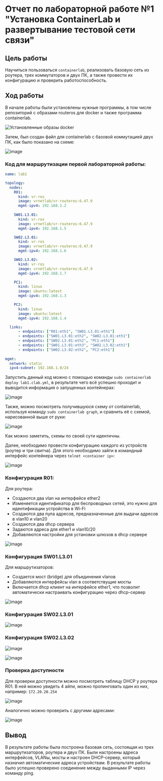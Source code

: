 # Отчет по лабораторной работе №1 "Установка ContainerLab и развертывание тестовой сети связи"

## Цель работы

Научиться пользоваться ```containerlab```, реализовать базовую сеть из роутера, трех коммутаторов и двух ПК, а также провести их конфигурацию и проверить работоспособность.

## Ход работы

В начале работы были установлены нужные программы, в том числе репозиторий с образами routeros для docker и также программа containerlab.

![Установленные образы docker](https://github.com/crawlic-stud/intro-to-routing-itmo-2023/assets/71011093/47685b26-5ca2-41e1-834e-3e825e3096ab)

Затем, был создан файл для containerlab с базовой коммутацией двух ПК, как было показано на схеме:

![image](https://github.com/crawlic-stud/intro-to-routing-itmo-2023/assets/71011093/bf45b12f-b333-4e00-9745-a95269a1c545)

### Код для маршрутизации первой лабораторной работы:

```yml
name: lab1

topology:
  nodes:
    R01:
      kind: vr-ros
      image: vrnetlab/vr-routeros:6.47.9
      mgmt-ipv4: 192.168.1.2
      
    SW01.L3.01:
      kind: vr-ros
      image: vrnetlab/vr-routeros:6.47.9
      mgmt-ipv4: 192.168.1.5

    SW02.L3.01:
      kind: vr-ros
      image: vrnetlab/vr-routeros:6.47.9
      mgmt-ipv4: 192.168.1.6

    SW02.L3.02:
      kind: vr-ros
      image: vrnetlab/vr-routeros:6.47.9
      mgmt-ipv4: 192.168.1.7

    PC1:
      kind: linux
      image: ubuntu:latest
      mgmt-ipv4: 192.168.1.3

    PC2:
      kind: linux
      image: ubuntu:latest
      mgmt-ipv4: 192.168.1.4

  links:
      - endpoints: ["R01:eth1", "SW01.L3.01:eth1"]
      - endpoints: ["SW01.L3.01:eth2", "SW02.L3.01:eth1"]
      - endpoints: ["SW02.L3.01:eth2", "PC1:eth1"]
      - endpoints: ["SW01.L3.01:eth3", "SW02.L3.02:eth1"]
      - endpoints: ["SW02.L3.02:eth2", "PC2:eth1"]
      
mgmt:
  network: static
  ipv4-subnet: 192.168.1.0/24
```

Запустить данный код можно с помощью команды ```sudo containerlab deploy lab1.clab.yml```, в результате чего всё успешно проходит и выводится информация о запущенных контейнерах:

![image](https://github.com/crawlic-stud/intro-to-routing-itmo-2023/assets/71011093/741cc2a8-0642-4dd0-b1ad-f889c6b0cd66)

Также, можно посмотреть получившуюся схему от containerlab, используя команду ```sudo containerlab graph```, и сравнить её с схемой, нарисованной выше от руки:

![image](https://github.com/crawlic-stud/intro-to-routing-itmo-2023/assets/71011093/5f848448-a6e3-45ce-be4f-4c755668a23e)

Как можно заметить, схемы по своей сути идентичны.

Далее, необходимо провести конфигурацию каждого из устройств (роутер и три свитча). Для этого необходимо зайти в командный интерфейс контейнера через ```telnet <container ip>```:

![image](https://github.com/crawlic-stud/intro-to-routing-itmo-2023/assets/71011093/eb2d02d5-87f6-416b-b2a1-62941e7f454d)

### Конфигурация R01:

Для роутера: 
 - Создаются два vlan на интерфейсе ether2
 - Изменяется идентификатор для беспроводных сетей, это нужно для идентификации устройства в Wi-Fi
 - Создаются два пула адресов, предназначенные для выдачи адресов в vlan10 и vlan20
 - Создаются два dhcp сервера
 - Задаются адреса для ether1 и vlan10/20
 - Добавляются настройки для установки шлюзов в dhcp сервере 

![image](https://github.com/crawlic-stud/intro-to-routing-itmo-2023/assets/71011093/4181beee-23f2-497f-9975-dadc4bc52d0a)


### Конфигурация SW01.L3.01

Для маршрутизаторов:
 - Создается мост (bridge) для объединения vlanов
 - Добавляются интерфейсы vlan в соответствущие мосты
 - Включается dhcp клиент на интерфейсе ether1, что позволит автоматически настраивать конфигурацию через dhcp-сервер


![image](https://github.com/crawlic-stud/intro-to-routing-itmo-2023/assets/71011093/99d7eb71-b4f1-43eb-bf6d-6fd452771fed)


### Конфигурация SW02.L3.01

![image](https://github.com/crawlic-stud/intro-to-routing-itmo-2023/assets/71011093/b9a7d2da-9e3c-4d9b-a13d-1ef63e002ed1)


### Конфигурация SW02.L3.02

![image](https://github.com/crawlic-stud/intro-to-routing-itmo-2023/assets/71011093/cf76904c-fd33-4e40-bf5c-9da5dc7d21c2)

![image](https://github.com/crawlic-stud/intro-to-routing-itmo-2023/assets/71011093/ea308c0f-90db-452b-b8bf-a7291ff1c6e2)


### Проверка доступности

Для проверки доступности можно посмотреть таблицу DHCP у роутера R01. В ней можно увидеть 4 айпи, можно пропинговать один из них, например: ```172.20.20.254```

![image](https://github.com/crawlic-stud/intro-to-routing-itmo-2023/assets/71011093/a3d95de4-c66d-4a2f-a328-8da8bfe3b12d)

Аналогично можно проверить с другими адресами:

![image](https://github.com/crawlic-stud/intro-to-routing-itmo-2023/assets/71011093/ef38b6c4-c52f-49ba-92a0-0d08251307fa)


## Вывод

В результате работы была построена базовая сеть, состоящая из трех маршрутизаторов, роутера и двух ПК. Были настроены адреса интерфейсов, VLANы, мосты и настроен DHCP-сервер, который назначил автоматические адреса устройствам. В результате работы было успешно проверено соединение между выданными IP через команду ping.


